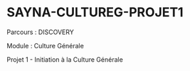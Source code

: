 # SAYNA-CULTUREG-PROJET1
Parcours : DISCOVERY

Module : Culture Générale

Projet 1 - Initiation à la Culture Générale
